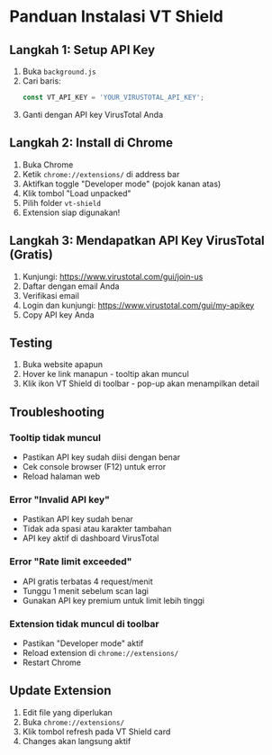 # Panduan Instalasi VT Shield

## Langkah 1: Setup API Key

1. Buka `background.js`
2. Cari baris:
   ```javascript
   const VT_API_KEY = 'YOUR_VIRUSTOTAL_API_KEY';
   ```
3. Ganti dengan API key VirusTotal Anda

## Langkah 2: Install di Chrome

1. Buka Chrome
2. Ketik `chrome://extensions/` di address bar
3. Aktifkan toggle "Developer mode" (pojok kanan atas)
4. Klik tombol "Load unpacked"
5. Pilih folder `vt-shield`
6. Extension siap digunakan!

## Langkah 3: Mendapatkan API Key VirusTotal (Gratis)

1. Kunjungi: https://www.virustotal.com/gui/join-us
2. Daftar dengan email Anda
3. Verifikasi email
4. Login dan kunjungi: https://www.virustotal.com/gui/my-apikey
5. Copy API key Anda

## Testing

1. Buka website apapun
2. Hover ke link manapun - tooltip akan muncul
3. Klik ikon VT Shield di toolbar - pop-up akan menampilkan detail

## Troubleshooting

### Tooltip tidak muncul
- Pastikan API key sudah diisi dengan benar
- Cek console browser (F12) untuk error
- Reload halaman web

### Error "Invalid API key"
- Pastikan API key sudah benar
- Tidak ada spasi atau karakter tambahan
- API key aktif di dashboard VirusTotal

### Error "Rate limit exceeded"
- API gratis terbatas 4 request/menit
- Tunggu 1 menit sebelum scan lagi
- Gunakan API key premium untuk limit lebih tinggi

### Extension tidak muncul di toolbar
- Pastikan "Developer mode" aktif
- Reload extension di `chrome://extensions/`
- Restart Chrome

## Update Extension

1. Edit file yang diperlukan
2. Buka `chrome://extensions/`
3. Klik tombol refresh pada VT Shield card
4. Changes akan langsung aktif
